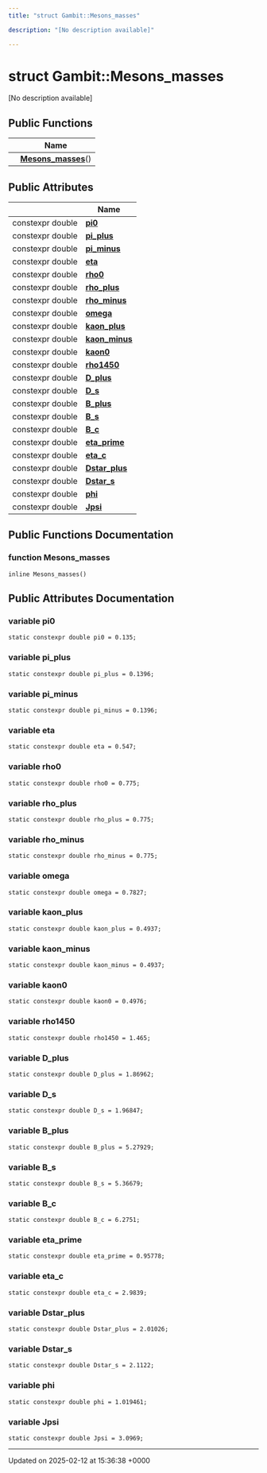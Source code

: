 ```yaml
---
title: "struct Gambit::Mesons_masses"

description: "[No description available]"

---
```


# struct Gambit::Mesons_masses



[No description available]

## Public Functions

|                | Name           |
| -------------- | -------------- |
| | **[Mesons_masses](/documentation/code/classes/structgambit_1_1mesons__masses/#function-mesons-masses)**() |

## Public Attributes

|                | Name           |
| -------------- | -------------- |
| constexpr double | **[pi0](/documentation/code/classes/structgambit_1_1mesons__masses/#variable-pi0)**  |
| constexpr double | **[pi_plus](/documentation/code/classes/structgambit_1_1mesons__masses/#variable-pi-plus)**  |
| constexpr double | **[pi_minus](/documentation/code/classes/structgambit_1_1mesons__masses/#variable-pi-minus)**  |
| constexpr double | **[eta](/documentation/code/classes/structgambit_1_1mesons__masses/#variable-eta)**  |
| constexpr double | **[rho0](/documentation/code/classes/structgambit_1_1mesons__masses/#variable-rho0)**  |
| constexpr double | **[rho_plus](/documentation/code/classes/structgambit_1_1mesons__masses/#variable-rho-plus)**  |
| constexpr double | **[rho_minus](/documentation/code/classes/structgambit_1_1mesons__masses/#variable-rho-minus)**  |
| constexpr double | **[omega](/documentation/code/classes/structgambit_1_1mesons__masses/#variable-omega)**  |
| constexpr double | **[kaon_plus](/documentation/code/classes/structgambit_1_1mesons__masses/#variable-kaon-plus)**  |
| constexpr double | **[kaon_minus](/documentation/code/classes/structgambit_1_1mesons__masses/#variable-kaon-minus)**  |
| constexpr double | **[kaon0](/documentation/code/classes/structgambit_1_1mesons__masses/#variable-kaon0)**  |
| constexpr double | **[rho1450](/documentation/code/classes/structgambit_1_1mesons__masses/#variable-rho1450)**  |
| constexpr double | **[D_plus](/documentation/code/classes/structgambit_1_1mesons__masses/#variable-d-plus)**  |
| constexpr double | **[D_s](/documentation/code/classes/structgambit_1_1mesons__masses/#variable-d-s)**  |
| constexpr double | **[B_plus](/documentation/code/classes/structgambit_1_1mesons__masses/#variable-b-plus)**  |
| constexpr double | **[B_s](/documentation/code/classes/structgambit_1_1mesons__masses/#variable-b-s)**  |
| constexpr double | **[B_c](/documentation/code/classes/structgambit_1_1mesons__masses/#variable-b-c)**  |
| constexpr double | **[eta_prime](/documentation/code/classes/structgambit_1_1mesons__masses/#variable-eta-prime)**  |
| constexpr double | **[eta_c](/documentation/code/classes/structgambit_1_1mesons__masses/#variable-eta-c)**  |
| constexpr double | **[Dstar_plus](/documentation/code/classes/structgambit_1_1mesons__masses/#variable-dstar-plus)**  |
| constexpr double | **[Dstar_s](/documentation/code/classes/structgambit_1_1mesons__masses/#variable-dstar-s)**  |
| constexpr double | **[phi](/documentation/code/classes/structgambit_1_1mesons__masses/#variable-phi)**  |
| constexpr double | **[Jpsi](/documentation/code/classes/structgambit_1_1mesons__masses/#variable-jpsi)**  |

## Public Functions Documentation

### function Mesons_masses

```
inline Mesons_masses()
```


## Public Attributes Documentation

### variable pi0

```
static constexpr double pi0 = 0.135;
```


### variable pi_plus

```
static constexpr double pi_plus = 0.1396;
```


### variable pi_minus

```
static constexpr double pi_minus = 0.1396;
```


### variable eta

```
static constexpr double eta = 0.547;
```


### variable rho0

```
static constexpr double rho0 = 0.775;
```


### variable rho_plus

```
static constexpr double rho_plus = 0.775;
```


### variable rho_minus

```
static constexpr double rho_minus = 0.775;
```


### variable omega

```
static constexpr double omega = 0.7827;
```


### variable kaon_plus

```
static constexpr double kaon_plus = 0.4937;
```


### variable kaon_minus

```
static constexpr double kaon_minus = 0.4937;
```


### variable kaon0

```
static constexpr double kaon0 = 0.4976;
```


### variable rho1450

```
static constexpr double rho1450 = 1.465;
```


### variable D_plus

```
static constexpr double D_plus = 1.86962;
```


### variable D_s

```
static constexpr double D_s = 1.96847;
```


### variable B_plus

```
static constexpr double B_plus = 5.27929;
```


### variable B_s

```
static constexpr double B_s = 5.36679;
```


### variable B_c

```
static constexpr double B_c = 6.2751;
```


### variable eta_prime

```
static constexpr double eta_prime = 0.95778;
```


### variable eta_c

```
static constexpr double eta_c = 2.9839;
```


### variable Dstar_plus

```
static constexpr double Dstar_plus = 2.01026;
```


### variable Dstar_s

```
static constexpr double Dstar_s = 2.1122;
```


### variable phi

```
static constexpr double phi = 1.019461;
```


### variable Jpsi

```
static constexpr double Jpsi = 3.0969;
```


-------------------------------

Updated on 2025-02-12 at 15:36:38 +0000